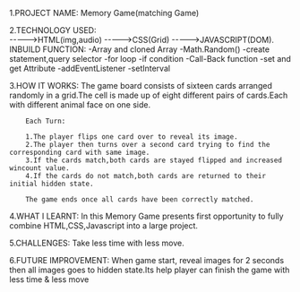 1.PROJECT NAME:
Memory Game(matching Game)

2.TECHNOLOGY USED:  
----->HTML(img,audio)
----->CSS(Grid)
----->JAVASCRIPT(DOM).
INBUILD FUNCTION:
-Array and cloned Array
-Math.Random()
-create statement,query selector
-for loop
-if condition
-Call-Back function
-set and get Attribute
-addEventListener
-setInterval

3.HOW IT WORKS:
The game board consists of sixteen cards arranged randomly in a grid.The cell is made up of eight different pairs of cards.Each with different animal face on one side.

        Each Turn:

        1.The player flips one card over to reveal its image.
        2.The player then turns over a second card trying to find the corresponding card with same image.
        3.If the cards match,both cards are stayed flipped and increased wincount value.
        4.If the cards do not match,both cards are returned to their initial hidden state.

        The game ends once all cards have been correctly matched.

4.WHAT I LEARNT:
In this Memory Game presents first opportunity to fully combine HTML,CSS,Javascript into a large project.

5.CHALLENGES:
Take less time with less move.

6.FUTURE IMPROVEMENT:
When game start, reveal images for 2 seconds then all images goes to hidden state.Its help player can finish the game with less time &
less move
